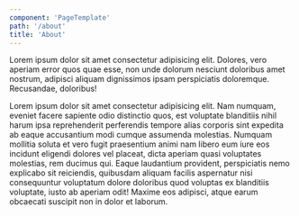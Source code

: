 ```yaml
---
component: 'PageTemplate'
path: '/about'
title: 'About'
---
```


Lorem ipsum dolor sit amet consectetur adipisicing elit. Dolores, vero aperiam error quos quae esse, non unde dolorum nesciunt doloribus amet nostrum, adipisci aliquam dignissimos ipsam perspiciatis doloremque. Recusandae, doloribus!

Lorem ipsum dolor sit amet consectetur adipisicing elit. Nam numquam, eveniet facere sapiente odio distinctio quos, est voluptate blanditiis nihil harum ipsa reprehenderit perferendis tempore alias corporis sint expedita ab eaque accusantium modi cumque assumenda molestias. Numquam mollitia soluta et vero fugit praesentium animi nam libero eum iure eos incidunt eligendi dolores vel placeat, dicta aperiam quasi voluptates molestias, rem ducimus qui. Eaque laudantium provident, perspiciatis nemo explicabo sit reiciendis, quibusdam aliquam facilis aspernatur nisi consequuntur voluptatum dolore doloribus quod voluptas ex blanditiis voluptate, iusto ab aperiam odit! Maxime eos adipisci, atque earum obcaecati suscipit non in dolor et laborum.
